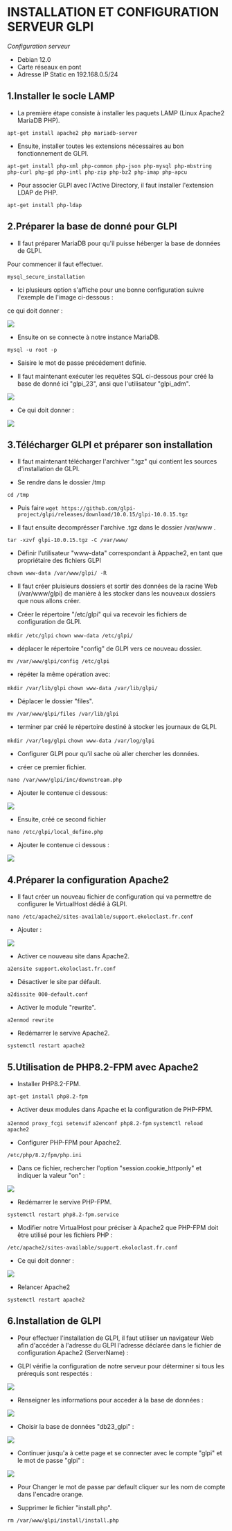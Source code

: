 # INSTALLATION ET CONFIGURATION SERVEUR GLPI
    
*Configuration serveur*
    
- Debian 12.0
- Carte réseaux en pont 
- Adresse IP Static en 192.168.0.5/24
    

## 1.Installer le socle LAMP
    
- La première étape consiste à installer les paquets LAMP (Linux Apache2 MariaDB PHP).
    
```apt-get install apache2 php mariadb-server```
    
    
- Ensuite, installer toutes les extensions nécessaires au bon fonctionnement de GLPI.
    
```apt-get install php-xml php-common php-json php-mysql php-mbstring php-curl php-gd php-intl php-zip php-bz2 php-imap php-apcu```
    
    
- Pour associer GLPI avec l'Active Directory, il faut installer l'extension LDAP de PHP.
    
```apt-get install php-ldap```
    
    
    
## 2.Préparer la base de donné pour GLPI
    
- Il faut préparer MariaDB pour qu'il puisse héberger la base de données de GLPI.
    
Pour commencer il faut effectuer.
    
```mysql_secure_installation```
    
- Ici plusieurs option s'affiche pour une bonne configuration suivre l'exemple de l'image ci-dessous :
    
ce qui doit donner :
    
![](https://github.com/WildCodeSchool/TSSR-2402-P3-G3-BuildYourInfra-Ekoloclast/blob/main/S11/Ressources%20Install%20et%20configuration%20GLPI/Securiser-MariaDB-pour-GLPI.png)
    
- Ensuite on se connecte à notre instance MariaDB.
    
```mysql -u root -p```
   
- Saisire le mot de passe précédement definie.
    
- Il faut maintenant exécuter les requêtes SQL ci-dessous pour créé la base de donné ici "glpi_23", ansi que l'utilisateur "glpi_adm".
    
![](https://github.com/WildCodeSchool/TSSR-2402-P3-G3-BuildYourInfra-Ekoloclast/blob/main/S11/Ressources%20Install%20et%20configuration%20GLPI/base_de_donner.png)
    
- Ce qui doit donner :
    
![](https://github.com/WildCodeSchool/TSSR-2402-P3-G3-BuildYourInfra-Ekoloclast/blob/main/S11/Ressources%20Install%20et%20configuration%20GLPI/Creer-base-de-donnees-GLPI.png)
    
    
## 3.Télécharger GLPI et préparer son installation
    
- Il faut maintenant télécharger l'archiver ".tgz" qui contient les sources d'installation de GLPI.
    
- Se rendre dans le dossier /tmp
    
```cd /tmp```
    
- Puis faire
```wget https://github.com/glpi-project/glpi/releases/download/10.0.15/glpi-10.0.15.tgz```
    
- Il faut ensuite decomprésser l'archive .tgz dans le dossier /var/www .
    
```tar -xzvf glpi-10.0.15.tgz -C /var/www/```
    
- Définir l'utilisateur "www-data" correspondant à Appache2, en tant que propriétaire des fichiers GLPI
    
```chown www-data /var/www/glpi/ -R```
    
- Il faut créer pluisieurs dossiers et sortir des données de la racine Web (/var/www/glpi) de manière à les stocker dans les nouveaux dossiers que nous allons créer.
    
- Créer le répertoire "/etc/glpi" qui va recevoir les fichiers de configuration de GLPI.
    
```mkdir /etc/glpi```
```chown www-data /etc/glpi/```
    
- déplacer le répertoire "config" de GLPI vers ce nouveau dossier.
    
```mv /var/www/glpi/config /etc/glpi```
    
- répéter la même opération avec:
    
```mkdir /var/lib/glpi```
```chown www-data /var/lib/glpi/```
    
- Déplacer le dossier "files".
    
```mv /var/www/glpi/files /var/lib/glpi```
    
- terminer par créé le répertoire destiné à stocker les journaux de GLPI.
    
```mkdir /var/log/glpi```
```chown www-data /var/log/glpi```
    
- Configurer GLPI pour qu'il sache où aller chercher les données.
    
- créer ce premier fichier.
    
```nano /var/www/glpi/inc/downstream.php```
    
- Ajouter le contenue ci dessous:
    
![](https://github.com/WildCodeSchool/TSSR-2402-P3-G3-BuildYourInfra-Ekoloclast/blob/main/S11/Ressources%20Install%20et%20configuration%20GLPI/Capture%20d%E2%80%99e%CC%81cran%202024-05-23%20a%CC%80%2013.36.26.png)
    
- Ensuite, créé ce second fichier
    
```nano /etc/glpi/local_define.php```
    
- Ajouter le contenue ci dessous :
    
![](https://github.com/WildCodeSchool/TSSR-2402-P3-G3-BuildYourInfra-Ekoloclast/blob/main/S11/Ressources%20Install%20et%20configuration%20GLPI/Fichier_php2.png)
    
    
## 4.Préparer la configuration Apache2
    
- Il faut créer un nouveau fichier de configuration qui va permettre de configurer le VirtualHost dédié à GLPI.
    
```nano /etc/apache2/sites-available/support.ekoloclast.fr.conf```
    
- Ajouter :
    
![](https://github.com/WildCodeSchool/TSSR-2402-P3-G3-BuildYourInfra-Ekoloclast/blob/main/S11/Ressources%20Install%20et%20configuration%20GLPI/Edition_fichier_virtualhost.png)
    
- Activer ce nouveau site dans Apache2.
    
```a2ensite support.ekoloclast.fr.conf```
    
- Désactiver le site par défault.
    
```a2dissite 000-default.conf```
    
- Activer le module "rewrite".
    
```a2enmod rewrite```
    
- Redémarrer le servive Apache2.
    
```systemctl restart apache2```
    
    
## 5.Utilisation de PHP8.2-FPM avec Apache2
    
- Installer PHP8.2-FPM.
    
```apt-get install php8.2-fpm```
    
- Activer deux modules dans Apache et la configuration de PHP-FPM.
    
```a2enmod proxy_fcgi setenvif```
```a2enconf php8.2-fpm```
```systemctl reload apache2```
    
- Configurer PHP-FPM pour Apache2.
    
```/etc/php/8.2/fpm/php.ini```
    
- Dans ce fichier, rechercher l'option "session.cookie_httponly" et indiquer la valeur "on" :
    
![](https://github.com/WildCodeSchool/TSSR-2402-P3-G3-BuildYourInfra-Ekoloclast/blob/main/S11/Ressources%20Install%20et%20configuration%20GLPI/Cookie.png)
    
- Redémarrer le servive PHP-FPM.
    
```systemctl restart php8.2-fpm.service```
    
- Modifier notre VirtualHost pour préciser à Apache2 que PHP-FPM doit être utilisé pour les fichiers PHP :
    
```/etc/apache2/sites-available/support.ekoloclast.fr.conf```
    
- Ce qui doit donner :
    
![](https://github.com/WildCodeSchool/TSSR-2402-P3-G3-BuildYourInfra-Ekoloclast/blob/main/S11/Ressources%20Install%20et%20configuration%20GLPI/Apache2-et-PHP-FPM-Exemple.png)
    
- Relancer Apache2
    
```systemctl restart apache2```
    
    
## 6.Installation de GLPI
    
- Pour effectuer l'installation de GLPI, il faut utiliser un navigateur Web afin d'accéder à l'adresse du GLPI l'adresse déclarée dans le fichier de configuration Apache2 (ServerName) :
    
- GLPI vérifie la configuration de notre serveur pour déterminer si tous les prérequis sont respectés :
    
![](https://github.com/WildCodeSchool/TSSR-2402-P3-G3-BuildYourInfra-Ekoloclast/blob/main/S11/Ressources%20Install%20et%20configuration%20GLPI/Installation-de-GLPI-Etape-3.png)
    
- Renseigner les informations pour acceder à la base de données :
    
![](https://github.com/WildCodeSchool/TSSR-2402-P3-G3-BuildYourInfra-Ekoloclast/blob/main/S11/Ressources%20Install%20et%20configuration%20GLPI/Installation-de-GLPI-Etape-4.png)
    
- Choisir la base de données "db23_glpi" :
    
![](https://github.com/WildCodeSchool/TSSR-2402-P3-G3-BuildYourInfra-Ekoloclast/blob/main/S11/Ressources%20Install%20et%20configuration%20GLPI/Installation-de-GLPI-Etape-5.png)
    
- Continuer jusqu'a à cette page et se connecter avec le compte "glpi" et le mot de passe "glpi" :
    
![](https://github.com/WildCodeSchool/TSSR-2402-P3-G3-BuildYourInfra-Ekoloclast/blob/main/S11/Ressources%20Install%20et%20configuration%20GLPI/Installation-de-GLPI-Etape-9.png)
    
- Pour Changer le mot de passe par default cliquer sur les nom de compte dans l'encadre orange.
    
- Supprimer le fichier "install.php".
    
```rm /var/www/glpi/install/install.php```
